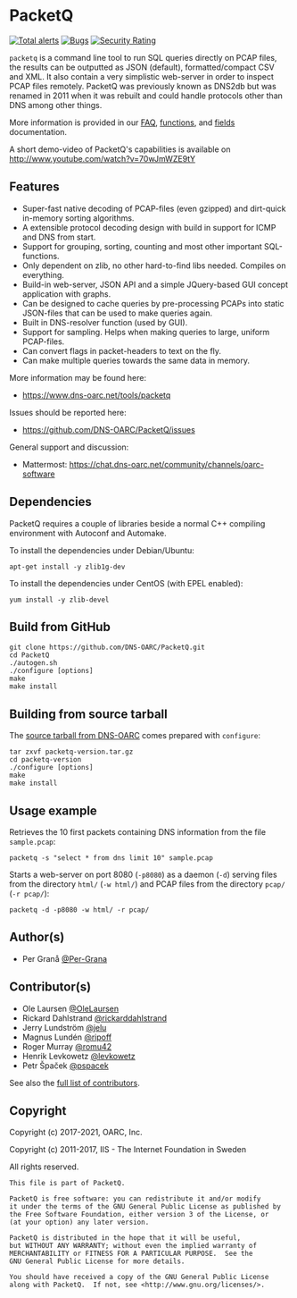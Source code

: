 # PacketQ

[![Total alerts](https://img.shields.io/lgtm/alerts/g/DNS-OARC/PacketQ.svg?logo=lgtm&logoWidth=18)](https://lgtm.com/projects/g/DNS-OARC/PacketQ/alerts/) [![Bugs](https://sonarcloud.io/api/project_badges/measure?project=dns-oarc%3APacketQ&metric=bugs)](https://sonarcloud.io/dashboard?id=dns-oarc%3APacketQ) [![Security Rating](https://sonarcloud.io/api/project_badges/measure?project=dns-oarc%3APacketQ&metric=security_rating)](https://sonarcloud.io/dashboard?id=dns-oarc%3APacketQ)

`packetq` is a command line tool to run SQL queries directly on PCAP files,
the results can be outputted as JSON (default), formatted/compact CSV and XML.
It also contain a very simplistic web-server in order to inspect PCAP files
remotely. PacketQ was previously known as DNS2db but was renamed in 2011 when
it was rebuilt and could handle protocols other than DNS among other things.

More information is provided in our [FAQ](FAQ.md), [functions](FUNCTIONS.md),
and [fields](FIELDS.md) documentation.

A short demo-video of PacketQ's capabilities is available on http://www.youtube.com/watch?v=70wJmWZE9tY

## Features

* Super-fast native decoding of PCAP-files (even gzipped) and dirt-quick in-memory sorting algorithms.
* A extensible protocol decoding design with build in support for ICMP and DNS from start.
* Support for grouping, sorting, counting and most other important SQL-functions.
* Only dependent on zlib, no other hard-to-find libs needed. Compiles on everything.
* Build-in web-server, JSON API and a simple JQuery-based GUI concept application with graphs.
* Can be designed to cache queries by pre-processing PCAPs into static JSON-files that can be used to make queries again.
* Built in DNS-resolver function (used by GUI).
* Support for sampling. Helps when making queries to large, uniform PCAP-files.
* Can convert flags in packet-headers to text on the fly.
* Can make multiple queries towards the same data in memory.

More information may be found here:
- https://www.dns-oarc.net/tools/packetq

Issues should be reported here:
- https://github.com/DNS-OARC/PacketQ/issues

General support and discussion:
- Mattermost: https://chat.dns-oarc.net/community/channels/oarc-software

## Dependencies

PacketQ requires a couple of libraries beside a normal C++ compiling
environment with Autoconf and Automake.

To install the dependencies under Debian/Ubuntu:
```
apt-get install -y zlib1g-dev
```

To install the dependencies under CentOS (with EPEL enabled):
```
yum install -y zlib-devel
```

## Build from GitHub

```
git clone https://github.com/DNS-OARC/PacketQ.git
cd PacketQ
./autogen.sh
./configure [options]
make
make install
```

## Building from source tarball

The [source tarball from DNS-OARC](https://www.dns-oarc.net/tools/packetq)
comes prepared with `configure`:

```
tar zxvf packetq-version.tar.gz
cd packetq-version
./configure [options]
make
make install
```

## Usage example

Retrieves the 10 first packets containing DNS information from the file
`sample.pcap`:

```
packetq -s "select * from dns limit 10" sample.pcap
```

Starts a web-server on port 8080 (`-p8080`) as a daemon (`-d`) serving files
from the directory `html/` (`-w html/`) and PCAP files from the directory
`pcap/` (`-r pcap/`):

```
packetq -d -p8080 -w html/ -r pcap/
```

## Author(s)

- Per Granå [@Per-Grana](https://github.com/Per-Grana)

## Contributor(s)

- Ole Laursen [@OleLaursen](https://github.com/OleLaursen)
- Rickard Dahlstrand [@rickarddahlstrand](https://github.com/rickarddahlstrand)
- Jerry Lundström [@jelu](https://github.com/jelu)
- Magnus Lundén [@ripoff](https://github.com/ripoff)
- Roger Murray [@romu42](https://github.com/romu42)
- Henrik Levkowetz [@levkowetz](https://github.com/levkowetz)
- Petr Špaček [@pspacek](https://github.com/pspacek)

See also the [full list of contributors](https://github.com/DNS-OARC/PacketQ/graphs/contributors).

## Copyright

Copyright (c) 2017-2021, OARC, Inc.

Copyright (c) 2011-2017, IIS - The Internet Foundation in Sweden

All rights reserved.

```
This file is part of PacketQ.

PacketQ is free software: you can redistribute it and/or modify
it under the terms of the GNU General Public License as published by
the Free Software Foundation, either version 3 of the License, or
(at your option) any later version.

PacketQ is distributed in the hope that it will be useful,
but WITHOUT ANY WARRANTY; without even the implied warranty of
MERCHANTABILITY or FITNESS FOR A PARTICULAR PURPOSE.  See the
GNU General Public License for more details.

You should have received a copy of the GNU General Public License
along with PacketQ.  If not, see <http://www.gnu.org/licenses/>.
```
